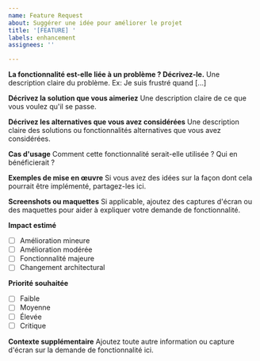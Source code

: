 ```yaml
---
name: Feature Request
about: Suggérer une idée pour améliorer le projet
title: '[FEATURE] '
labels: enhancement
assignees: ''

---
```


**La fonctionnalité est-elle liée à un problème ? Décrivez-le.**
Une description claire du problème. Ex: Je suis frustré quand [...]

**Décrivez la solution que vous aimeriez**
Une description claire de ce que vous voulez qu'il se passe.

**Décrivez les alternatives que vous avez considérées**
Une description claire des solutions ou fonctionnalités alternatives que vous avez considérées.

**Cas d'usage**
Comment cette fonctionnalité serait-elle utilisée ? Qui en bénéficierait ?

**Exemples de mise en œuvre**
Si vous avez des idées sur la façon dont cela pourrait être implémenté, partagez-les ici.

**Screenshots ou maquettes**
Si applicable, ajoutez des captures d'écran ou des maquettes pour aider à expliquer votre demande de fonctionnalité.

**Impact estimé**
- [ ] Amélioration mineure
- [ ] Amélioration modérée  
- [ ] Fonctionnalité majeure
- [ ] Changement architectural

**Priorité souhaitée**
- [ ] Faible
- [ ] Moyenne
- [ ] Élevée
- [ ] Critique

**Contexte supplémentaire**
Ajoutez toute autre information ou capture d'écran sur la demande de fonctionnalité ici.
